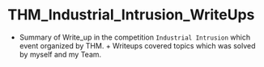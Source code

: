 # THM_Industrial_Intrusion_WriteUps
 + Summary of Write_up in the competition `Industrial Intrusion` which event organized by THM.  + Writeups covered topics which was solved by myself and my Team. 
